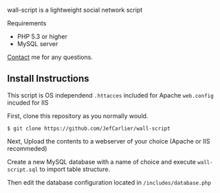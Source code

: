 wall-script is a lightweight social network script

Requirements

* PHP 5.3 or higher
* MySQL server

[Contact](mailto:mail@jefcarlier.nl) me for any questions.

## Install Instructions

This script is OS independend
`.httacces` included for Apache
`web.config` incuded for IIS

First, clone this repository as you normally would.

    $ git clone https://github.com/JefCarlier/wall-script

Next, Upload the contents to a webserver of your choice (Apache or IIS recommeded)
    
Create a new MySQL database with a name of choice and execute `wall-script.sql` to import table structure.

Then edit the database configuration located in `/includes/database.php`